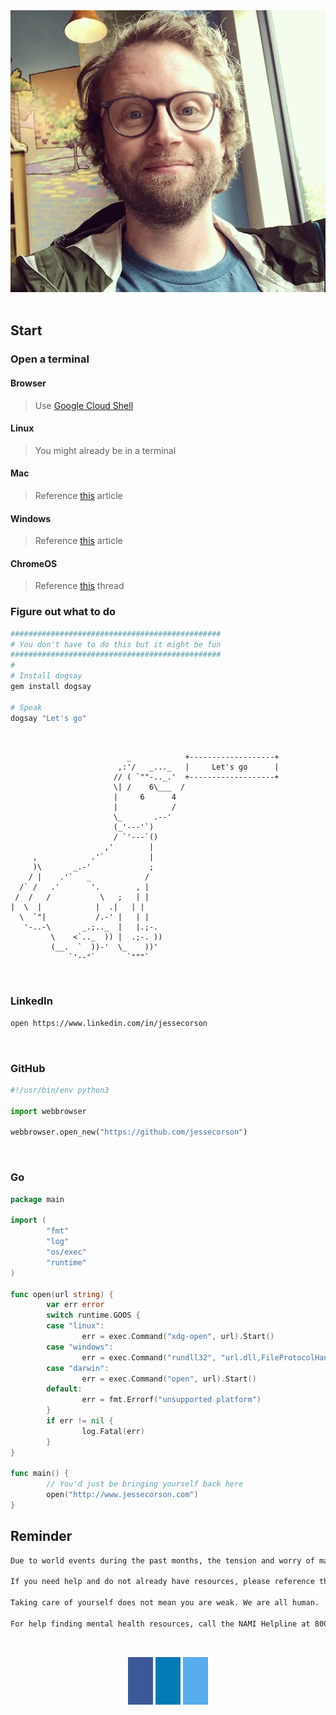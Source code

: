 <head>

<style>
.fa {
  padding: 20px;
  font-size: 30px;
  width: 50px;
  text-align: center;
  text-decoration: none;
  margin: 5px 2px;
}

.fa:hover {
    opacity: 0.7;
}

.fa-facebook {
  background: #3B5998;
  color: white;
}

.fa-linkedin {
  background: #007bb5;
  color: white;
}

.fa-twitter {
  background: #55ACEE;
  color: white;
}

</style>
</head>

<img src="./images/jesse-corson.png" alt="profile" width="550">
<br>
<br>

## Start

### Open a terminal

#### Browser
> Use [Google Cloud Shell](https://console.cloud.google.com/home/dashboard?cloudshell=true)

#### Linux
> You might already be in a terminal

#### Mac
> Reference [this](https://www.howtogeek.com/682770/how-to-open-the-terminal-on-a-mac/) article  

#### Windows
> Reference [this](https://www.howtogeek.com/249966/how-to-install-and-use-the-linux-bash-shell-on-windows-10/) article  

#### ChromeOS
> Reference [this](https://support.google.com/chromebook/thread/565904?hl=en)  thread  

### Figure out what to do
```bash
###############################################
# You don't have to do this but it might be fun
###############################################
#
# Install dogsay
gem install dogsay

# Speak
dogsay "Let's go"
```
<br>


```
                          _            +-------------------+
                        ,:'/   _..._   |     Let's go      |
                       // ( `""-.._.'  +-------------------+
                       \| /    6\___  /
                       |     6      4
                       |            /
                       \_       .--'
                       (_'---'`)
                       / `'---`()
                     ,'        |
     ,            .'`          |
     )\       _.-'             ;
    / |    .'`   _            /
  /` /   .'       '.        , |
 /  /   /           \   ;   | |
|  \  |            |  .|   | |
  \  `"|           /.-' |   | |
   '-..-\       _.;.._  |   |.;-.
         \    <`.._  )) |  .;-. ))
         (__.  `  ))-'  \_    ))'
             `'--"`       `"""`            
```
<br>

### LinkedIn

```bash
open https://www.linkedin.com/in/jessecorson
```

<br>

### GitHub

```python
#!/usr/bin/env python3

import webbrowser

webbrowser.open_new("https://github.com/jessecorson")
```
<br>

### Go

```go
package main

import (
        "fmt"
        "log"
        "os/exec"
        "runtime"
)

func open(url string) {
        var err error
        switch runtime.GOOS {
        case "linux":
                err = exec.Command("xdg-open", url).Start()
        case "windows":
                err = exec.Command("rundll32", "url.dll,FileProtocolHandler", url).Start()
        case "darwin":
                err = exec.Command("open", url).Start()
        default:
                err = fmt.Errorf("unsupported platform")
        }
        if err != nil {
                log.Fatal(err)
        }
}

func main() {
        // You'd just be bringing yourself back here
        open("http://www.jessecorson.com")
}
```

## Reminder
```bash
Due to world events during the past months, the tension and worry of many is rising.

If you need help and do not already have resources, please reference the information below.

Taking care of yourself does not mean you are weak. We are all human.

For help finding mental health resources, call the NAMI Helpline at 800-950-NAMI or in a crisis, text "NAMI" to 741741. If you're in crisis, call the National Suicide Prevention Lifeline at 1-800-273-TALK(8255) or contact the Crisis Text Line by texting TALK to 741741.
```
<br>
<br>
<br>
<center>
<a href="https://www.facebook.com/jessecor" class="fa fa-facebook"></a>
<a href="https://www.linkedin.com/in/jessecorson/" class="fa fa-linkedin"></a>
<a href="https://twitter.com/jessecorson" class="fa fa-twitter"></a>
</center>
